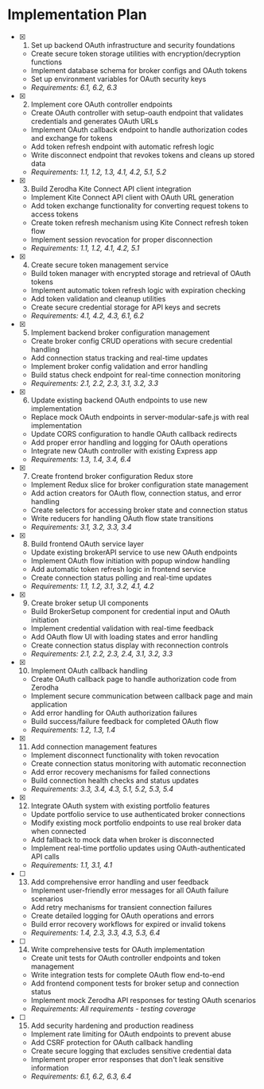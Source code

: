 # Implementation Plan

- [x] 1. Set up backend OAuth infrastructure and security foundations
  - Create secure token storage utilities with encryption/decryption functions
  - Implement database schema for broker configs and OAuth tokens
  - Set up environment variables for OAuth security keys
  - _Requirements: 6.1, 6.2, 6.3_

- [x] 2. Implement core OAuth controller endpoints
  - Create OAuth controller with setup-oauth endpoint that validates credentials and generates OAuth URLs
  - Implement OAuth callback endpoint to handle authorization codes and exchange for tokens
  - Add token refresh endpoint with automatic refresh logic
  - Write disconnect endpoint that revokes tokens and cleans up stored data
  - _Requirements: 1.1, 1.2, 1.3, 4.1, 4.2, 5.1, 5.2_

- [x] 3. Build Zerodha Kite Connect API client integration
  - Implement Kite Connect API client with OAuth URL generation
  - Add token exchange functionality for converting request tokens to access tokens
  - Create token refresh mechanism using Kite Connect refresh token flow
  - Implement session revocation for proper disconnection
  - _Requirements: 1.1, 1.2, 4.1, 4.2, 5.1_

- [x] 4. Create secure token management service
  - Build token manager with encrypted storage and retrieval of OAuth tokens
  - Implement automatic token refresh logic with expiration checking
  - Add token validation and cleanup utilities
  - Create secure credential storage for API keys and secrets
  - _Requirements: 4.1, 4.2, 4.3, 6.1, 6.2_

- [x] 5. Implement backend broker configuration management
  - Create broker config CRUD operations with secure credential handling
  - Add connection status tracking and real-time updates
  - Implement broker config validation and error handling
  - Build status check endpoint for real-time connection monitoring
  - _Requirements: 2.1, 2.2, 2.3, 3.1, 3.2, 3.3_

- [x] 6. Update existing backend OAuth endpoints to use new implementation
  - Replace mock OAuth endpoints in server-modular-safe.js with real implementation
  - Update CORS configuration to handle OAuth callback redirects
  - Add proper error handling and logging for OAuth operations
  - Integrate new OAuth controller with existing Express app
  - _Requirements: 1.3, 1.4, 3.4, 6.4_

- [x] 7. Create frontend broker configuration Redux store
  - Implement Redux slice for broker configuration state management
  - Add action creators for OAuth flow, connection status, and error handling
  - Create selectors for accessing broker state and connection status
  - Write reducers for handling OAuth flow state transitions
  - _Requirements: 3.1, 3.2, 3.3, 3.4_

- [x] 8. Build frontend OAuth service layer
  - Update existing brokerAPI service to use new OAuth endpoints
  - Implement OAuth flow initiation with popup window handling
  - Add automatic token refresh logic in frontend service
  - Create connection status polling and real-time updates
  - _Requirements: 1.1, 1.2, 3.1, 3.2, 4.1, 4.2_

- [x] 9. Create broker setup UI components
  - Build BrokerSetup component for credential input and OAuth initiation
  - Implement credential validation with real-time feedback
  - Add OAuth flow UI with loading states and error handling
  - Create connection status display with reconnection controls
  - _Requirements: 2.1, 2.2, 2.3, 2.4, 3.1, 3.2, 3.3_

- [x] 10. Implement OAuth callback handling
  - Create OAuth callback page to handle authorization code from Zerodha
  - Implement secure communication between callback page and main application
  - Add error handling for OAuth authorization failures
  - Build success/failure feedback for completed OAuth flow
  - _Requirements: 1.2, 1.3, 1.4_

- [x] 11. Add connection management features
  - Implement disconnect functionality with token revocation
  - Create connection status monitoring with automatic reconnection
  - Add error recovery mechanisms for failed connections
  - Build connection health checks and status updates
  - _Requirements: 3.3, 3.4, 4.3, 5.1, 5.2, 5.3, 5.4_

- [x] 12. Integrate OAuth system with existing portfolio features
  - Update portfolio service to use authenticated broker connections
  - Modify existing mock portfolio endpoints to use real broker data when connected
  - Add fallback to mock data when broker is disconnected
  - Implement real-time portfolio updates using OAuth-authenticated API calls
  - _Requirements: 1.1, 3.1, 4.1_

- [ ] 13. Add comprehensive error handling and user feedback
  - Implement user-friendly error messages for all OAuth failure scenarios
  - Add retry mechanisms for transient connection failures
  - Create detailed logging for OAuth operations and errors
  - Build error recovery workflows for expired or invalid tokens
  - _Requirements: 1.4, 2.3, 3.3, 4.3, 5.3, 6.4_

- [ ] 14. Write comprehensive tests for OAuth implementation
  - Create unit tests for OAuth controller endpoints and token management
  - Write integration tests for complete OAuth flow end-to-end
  - Add frontend component tests for broker setup and connection status
  - Implement mock Zerodha API responses for testing OAuth scenarios
  - _Requirements: All requirements - testing coverage_

- [ ] 15. Add security hardening and production readiness
  - Implement rate limiting for OAuth endpoints to prevent abuse
  - Add CSRF protection for OAuth callback handling
  - Create secure logging that excludes sensitive credential data
  - Implement proper error responses that don't leak sensitive information
  - _Requirements: 6.1, 6.2, 6.3, 6.4_